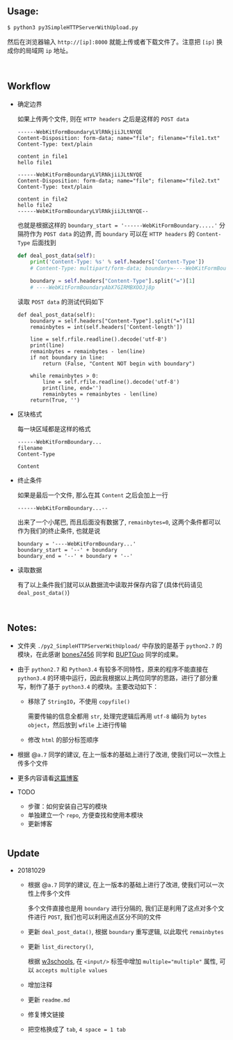 ##	Usage:

```bash
$ python3 py3SimpleHTTPServerWithUpload.py
````

然后在浏览器输入 `http://[ip]:8000` 就能上传或者下载文件了。注意把 `[ip]` 换成你的局域网 `ip` 地址。

<br>

##	Workflow

*	确定边界

	如果上传两个文件, 则在 `HTTP headers` 之后是这样的 `POST data`

	```
	------WebKitFormBoundaryLVlRNkjiiJLtNYQE
	Content-Disposition: form-data; name="file"; filename="file1.txt"
	Content-Type: text/plain

	content in file1
	hello file1

	------WebKitFormBoundaryLVlRNkjiiJLtNYQE
	Content-Disposition: form-data; name="file"; filename="file2.txt"
	Content-Type: text/plain

	content in file2
	hello file2
	------WebKitFormBoundaryLVlRNkjiiJLtNYQE--
	```

	也就是根据这样的 `boundary_start = '------WebKitFormBoundary.....'` 分隔符作为 `POST data` 的边界, 而 `boundary` 可以在 `HTTP headers` 的 `Content-Type` 后面找到

	```python
	def deal_post_data(self):
		print('Content-Type: %s' % self.headers['Content-Type'])
		# Content-Type: multipart/form-data; boundary=----WebKitFormBoundaryAbX7GIRMBXOOJj8p

		boundary = self.headers["Content-Type"].split("=")[1]
		# ----WebKitFormBoundaryAbX7GIRMBXOOJj8p
	```

	读取 `POST data` 的测试代码如下

	```python3
	def deal_post_data(self):
		boundary = self.headers["Content-Type"].split("=")[1]
		remainbytes = int(self.headers['Content-length'])

		line = self.rfile.readline().decode('utf-8')
		print(line)
		remainbytes = remainbytes - len(line)
		if not boundary in line:
			return (False, "Content NOT begin with boundary")

		while remainbytes > 0:
			line = self.rfile.readline().decode('utf-8')
			print(line, end='')
			remainbytes = remainbytes - len(line)
		return(True, '')
	```

*	区块格式

	每一块区域都是这样的格式

	```
	------WebKitFormBoundary...
	filename
	Content-Type

	Content
	```

*	终止条件

	如果是最后一个文件, 那么在其 `Content` 之后会加上一行

	```
	------WebKitFormBoundary...--
	```

	出来了一个小尾巴, 而且后面没有数据了, `remainbytes=0`, 这两个条件都可以作为我们的终止条件, 也就是说

	```
	boundary = '----WebKitFormBoundary...'
	boundary_start = '--' + boundary
	boundary_end = '--' + boundary + '--' 
	```

*	读取数据

	有了以上条件我们就可以从数据流中读取并保存内容了(具体代码请见 `deal_post_data()`)

	<br>

##	Notes:

*	文件夹 `./py2_SimpleHTTPServerWithUpload/` 中存放的是基于 `python2.7` 的模块，在此感谢 [bones7456](http://luy.li/2010/05/15/simplehttpserverwithupload/) 同学和 [BUPTGuo](http://buptguo.com/2015/11/07/simplehttpserver-with-upload-file/) 同学的成果。

*	由于 `python2.7` 和 `Python3.4` 有较多不同特性，原来的程序不能直接在 `python3.4` 的环境中运行，因此我根据以上两位同学的思路，进行了部分重写，制作了基于 `python3.4` 的模块。主要改动如下：

	*	移除了 `StringIO`，不使用 `copyfile()`

		需要传输的信息全都用 `str`, 处理完逻辑后再用 `utf-8` 编码为 `bytes object`，然后放到 `wfile` 上进行传输

	*	修改 `html` 的部分标签顺序

*	根据 @`a.7` 同学的建议, 在上一版本的基础上进行了改进, 使我们可以一次性上传多个文件

*	更多内容请看[这篇博客](https://jjayyyyyyy.github.io/2016/10/07/reWrite_SimpleHTTPServerWithUpload_with_python3.html)

*	TODO

	*	步骤：如何安装自己写的模块
	*	单独建立一个 `repo`, 方便查找和使用本模块
	*	更新博客

	<br>

##	Update

*	20181029

	*	根据 @`a.7` 同学的建议, 在上一版本的基础上进行了改进, 使我们可以一次性上传多个文件

		多个文件直接也是用 `boundary` 进行分隔的, 我们正是利用了这点对多个文件进行 `POST`, 我们也可以利用这点区分不同的文件

	*	更新 `deal_post_data()`, 根据 `boundary` 重写逻辑, 以此取代 `remainbytes`

	*	更新 `list_directory()`, 

		根据 [w3schools](https://www.w3schools.com/tags/att_input_multiple.asp), 在 `<input/>` 标签中增加 `multiple="multiple"` 属性, 可以 `accepts multiple values`

	*	增加注释

	*	更新 `readme.md`

	*	修复博文链接

	*	把空格换成了 `tab`, `4 space = 1 tab`
